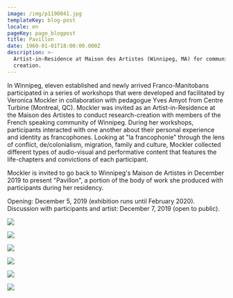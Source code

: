 ```yaml
---
image: /img/p1190041.jpg
templateKey: blog-post
locale: en
pageKey: page_blogpost
title: Pavillon
date: 1960-01-01T18:00:00.000Z
description: >-
  Artist-in-Residence at Maison des Artistes (Winnipeg, MA) for community-based
  creation.
---
```

In Winnipeg, eleven established and newly arrived Franco-Manitobans participated in a series of workshops that were developed and facilitated by Veronica Mockler in collaboration with pedagogue Yves Amyot from Centre Turbine (Montreal, QC). Mockler was invited as an Artist-in-Residence at the Maison des Artistes to conduct research-creation with members of the French speaking community of Winnipeg. During her workshops, participants interacted with one another about their personal experience and identity as francophones. Looking at "la francophonie" through the lens of conflict, de/colonialism, migration, family and culture, Mockler collected different types of audio-visual and performative content that features the life-chapters and convictions of each participant. 

Mockler is invited to go back to Winnipeg's Maison de Artistes in December 2019 to present "Pavillon", a portion of the body of work she produced with participants during her residency.

Opening: December 5, 2019 (exhibition runs until February 2020). Discussion with participants and artist: December 7, 2019 (open to public).

![](/img/69086431_2811791285500940_1620093601428013056_o.jpg)

![](/img/screen-shot-2019-08-28-at-1.53.28-pm.png)

![](/img/screen-shot-2019-09-22-at-10.32.28-am.png)

![](/img/screen-shot-2019-09-22-at-10.30.28-am.png)

![](/img/screen-shot-2019-09-22-at-10.34.44-am.png)

![](/img/pavillon_01.png)
